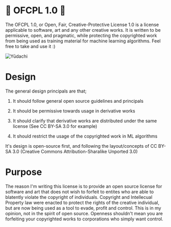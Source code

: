 # 🎏 OFCPL 1.0 🎏
The OFCPL 1.0, or Open, Fair, Creative-Protective License 1.0 is a license applicable to software, art  and any other creative works. It is written to be permissive, open, and pragmatic, while protecting the copyrighted work from being used as training material for machine learning algorithms. Feel free to take and use it :)

![Yūdachi](https://github.com/user-attachments/assets/41422472-c6d2-49e4-9199-7fcfdf1e1f40)

# Design
The general design principals are that;

  1. It should follow general open source guidelines and principals

  2. It should be permissive towards usage in derivative works

  3. It should clarify that derivative works are distributed under the same license (See CC BY-SA 3.0 for example)

  4. It should restrict the usage of the copyrighted work in ML algorithms

It's design is open-source first, and following the layout/concepts of CC BY-SA 3.0 (Creative Commons Attribution-Sharalike Unported 3.0)

# Purpose
The reason I'm writing this license is to provide an open source license for software and art that does not wish to forfeit to entites who are able to blatently violate the copyright of individuals. Copyright and Intellecual Property law were enacted to protect the rights of the creative individual, but are now being used as a tool to evade, profit and control. This is in my opinion, not in the spirit of open source. Openness shouldn't mean you are forfeiting your copyrighted works to corporations who simply want control.
